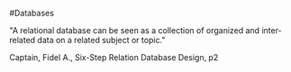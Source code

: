 #Databases 

"A relational database can be seen as a collection of organized and inter-related data on a related subject or topic."

Captain, Fidel A., Six-Step Relation Database Design, p2
